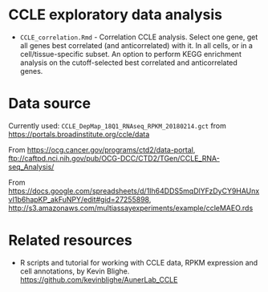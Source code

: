 # CCLE exploratory data analysis

- `CCLE_correlation.Rmd` - Correlation CCLE analysis. Select one gene, get all genes best correlated (and anticorrelated) with it. In all cells, or in a cell/tissue-specific subset. An option to perform KEGG enrichment analysis on the cutoff-selected best correlated and anticorrelated genes.

# Data source

Currently used: `CCLE_DepMap_18Q1_RNAseq_RPKM_20180214.gct` from https://portals.broadinstitute.org/ccle/data

From https://ocg.cancer.gov/programs/ctd2/data-portal, ftp://caftpd.nci.nih.gov/pub/OCG-DCC/CTD2/TGen/CCLE_RNA-seq_Analysis/

From https://docs.google.com/spreadsheets/d/1Ih64DDS5mqDlYFzDyCY9HAUnxvI1b6hapKP_akFuNPY/edit#gid=27255898, http://s3.amazonaws.com/multiassayexperiments/example/ccleMAEO.rds

# Related resources

- R scripts and tutorial for working with CCLE data, RPKM expression and cell annotations, by Kevin Blighe. https://github.com/kevinblighe/AunerLab_CCLE